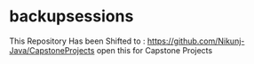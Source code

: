 # backupsessions
This Repository Has been Shifted to : https://github.com/Nikunj-Java/CapstoneProjects
open this for Capstone Projects
